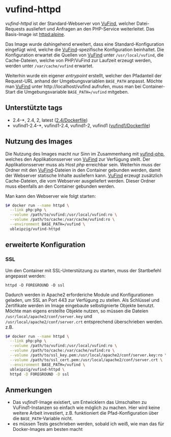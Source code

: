 # vufind-httpd

*vufind-httpd* ist der Standard-Webserver von [VuFind], welcher Datei-Requests ausliefert und Anfragen an den PHP-Service weiterleitet. Das Basis-Image ist [httpd:alpine].

Das Image wurde dahingehend erweitert, dass eine Standard-Konfiguration eingefügt wird, welche die [VuFind]-spezifische Konfiguration beinhaltet. Die Konfiguration erwartet die  Quellen von [VuFind] unter `/usr/local/vufind`, die Cache-Dateien, welche von PHP/VuFind zur Laufzeit erzeugt werden, werden unter `/var/cache/vufind` erwartet.

Weiterhin wurde ein eigener *entrypoint* erstellt, welcher den Pfadanteil der Request-URL anhand der Umgebungsvariablen `BASE_PATH` anpasst. Möchte man [VuFind] unter http://localhost/vufind aufrufen, muss man bei Container-Start die Umgebungsvariable `BASE_PATH=/vufind` mitgeben.

## Unterstützte tags

* 2.4-*, 2.4, 2, latest ([2.4/Dockerfile])
* vufind1-2.4-*, vufind1-2.4, vufind1-2, vufind1 ([vufind1/Dockerfile])

## Nutzung des Images

Die Nutzung des Images macht nur Sinn im Zusammenhang mit [vufind-php], welches den Applikationsserver von [VuFind] zur Verfügung stellt. Der Applikationsserver muss als Host *php* erreichbar sein. Weiterhin muss der Ordner mit den [VuFind]-Dateien in den Container gebunden werden, damit der Webserver statische Inhalte ausliefern kann. [VuFind] erzeugt zusätzlich Cache-Dateien, die vom Webserver ausgeliefert werden. Dieser Ordner muss ebenfalls an den Container gebunden werden.

Man kann den Webserver wie folgt starten:
```bash
$# docker run --name httpd \
  --link php:php \
  --volume /path/to/vufind:/usr/local/vufind:ro \
  --volume /path/to/cache:/var/cache/vufind:ro \
  --environment BASE_PATH=/vufind \
  ubleipzig/vufind-httpd
```

## erweiterte Konfiguration

### SSL

Um den Container mit SSL-Unterstützung zu starten, muss der Startbefehl angepasst werden:

    httpd -D FOREGROUND -D ssl

Dadurch werden in Apache2 erforderiche Module und Konfigurationen geladen, um SSL an Port 443 zur Verfügung zu stellen. Als Schlüssel und Zertifikate werden im Image eingebaute selbstignierte Objekte benutzt. Möchte man eigens erstellte Objekte nutzen, so müssen die Dateien `/usr/local/apache2/conf/server.key` und `/usr/local/apache2/conf/server.crt` entsprechend überschrieben werden. z.B.

```bash
$# docker run --name httpd \
  --link php:php \
  --volume /path/to/vufind:/usr/local/vufind:ro \
  --volume /path/to/cache:/var/cache/vufind:ro \
  --volume /path/to/ssl_key.pem:/usr/local/apache2/conf/server.key:ro \
  --volume /path/to/ssl_cert.pem:/usr/local/apache2/conf/server.crt \
  --environment BASE_PATH=/vufind \
  ubleipzig/vufind-httpd \
  httpd -D FOREGROUND -D ssl
```

## Anmerkungen

* Das *vufind1*-Image existiert, um Entwicklern das Umschalten zu VuFind1-Instanzen so einfach wie möglich zu machen. Hier wird keine weitere Arbeit investiert, z.B. funktioniert die Pfad-Konfiguration über die `BASE_PATH`-Variable nicht.
* es müssen Tests geschrieben werden, sobald ich weiß, wie man das für Docker-Images am besten macht

[VuFind]: https://github.com/vufind-org/vufind
[httpd:alpine]: https://hub.docker.com/_/httpd/
[2.4/Dockerfile]: https://git.sc.uni-leipzig.de/ubl/bdd_dev/docker/vufind-httpd/blob/master/2.4/Dockerfile
[vufind1/Dockerfile]: https://git.sc.uni-leipzig.de/ubl/bdd_dev/docker/vufind-httpd/blob/master/vufind1/Dockerfile
[vufind-php]: https://hub.docker.com/r/ubleipzig/vufind-php/
